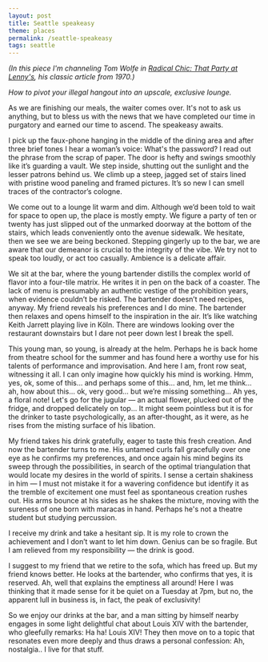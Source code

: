```yaml
---
layout: post
title: Seattle speakeasy
theme: places
permalink: /seattle-speakeasy
tags: seattle
---
```


*(In this piece I'm channeling Tom Wolfe in [Radical Chic: That Party at Lenny's](https://nymag.com/news/features/46170/), his classic article from 1970.)*

*How to pivot your illegal hangout into an upscale, exclusive lounge.*

As we are finishing our meals, the waiter comes over. It's not to ask us anything, but to bless us with the news that we have completed our time in purgatory and earned our time to ascend. The speakeasy awaits.

I pick up the faux-phone hanging in the middle of the dining area and after three brief tones I hear a woman’s voice: What's the password? I read out the phrase from the scrap of paper. The door is hefty and swings smoothly like it’s guarding a vault. We step inside, shutting out the sunlight and the lesser patrons behind us. We climb up a steep, jagged set of stairs lined with pristine wood paneling and framed pictures. It’s so new I can smell traces of the contractor’s cologne.

We come out to a lounge lit warm and dim. Although we’d been told to wait for space to open up, the place is mostly empty. We figure a party of ten or twenty has just slipped out of the unmarked doorway at the bottom of the stairs, which leads conveniently onto the avenue sidewalk. We hesitate, then we see we are being beckoned. Stepping gingerly up to the bar, we are aware that our demeanor is crucial to the integrity of the vibe. We try not to speak too loudly, or act too casually. Ambience is a delicate affair.

We sit at the bar, where the young bartender distills the complex world of flavor into a four-tile matrix. He writes it in pen on the back of a coaster. The lack of menu is presumably an authentic vestige of the prohibition years, when evidence couldn’t be risked. The bartender doesn’t need recipes, anyway. My friend reveals his preferences and I do mine. The bartender then relaxes and opens himself to the inspiration in the air. It’s like watching Keith Jarrett playing live in Köln. There are windows looking over the restaurant downstairs but I dare not peer down lest I break the spell.

This young man, so young, is already at the helm. Perhaps he is back home from theatre school for the summer and has found here a worthy use for his talents of performance and improvisation. And here I am, front row seat, witnessing it all. I can only imagine how quickly his mind is working. Hmm, yes, ok, some of this… and perhaps some of this… and, hm, let me think… ah, how about this… ok, very good… but we’re missing something… Ah yes, a floral note! Let's go for the jugular — an actual flower, plucked out of the fridge, and dropped delicately on top... It might seem pointless but it is for the drinker to taste psychologically, as an after-thought, as it were, as he rises from the misting surface of his libation.

My friend takes his drink gratefully, eager to taste this fresh creation. And now the bartender turns to me. His untamed curls fall gracefully over one eye as he confirms my preferences, and once again his mind begins its sweep through the possibilities, in search of the optimal triangulation that would locate my desires in the world of spirits. I sense a certain shakiness in him — I must not mistake it for a wavering confidence but identify it as the tremble of excitement one must feel as spontaneous creation rushes out. His arms bounce at his sides as he shakes the mixture, moving with the sureness of one born with maracas in hand. Perhaps he's not a theatre student but studying percussion.

I receive my drink and take a hesitant sip. It is my role to crown the achievement and I don’t want to let him down. Genius can be so fragile. But I am relieved from my responsibility — the drink is good.

I suggest to my friend that we retire to the sofa, which has freed up. But my friend knows better. He looks at the bartender, who confirms that yes, it is reserved. Ah, well that explains the emptiness all around! Here I was thinking that it made sense for it be quiet on a Tuesday at 7pm, but no, the apparent lull in business is, in fact, the peak of exclusivity!

So we enjoy our drinks at the bar, and a man sitting by himself nearby engages in some light delightful chat about Louis XIV with the bartender, who gleefully remarks: Ha ha! Louis XIV! They then move on to a topic that resonates even more deeply and thus draws a personal confession: Ah, nostalgia.. I live for that stuff.